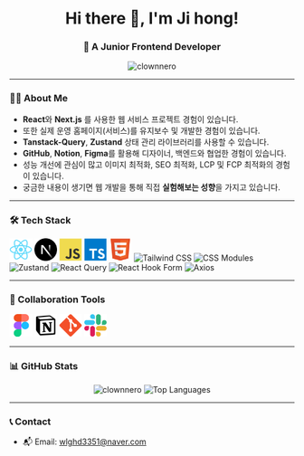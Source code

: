 <h1 align="center">Hi there 👋, I'm Ji hong!</h1>
<h3 align="center">🚀 A Junior Frontend Developer</h3>

<p align="center">
  <img src="https://komarev.com/ghpvc/?username=clownnero&label=Profile%20views&color=0e75b6&style=flat" alt="clownnero" />
</p>

---

###  👨‍💻 About Me
- **React**와 **Next.js** 를 사용한 웹 서비스 프로젝트 경험이 있습니다.
- 또한 실제 운영 홈페이지(서비스)를 유지보수 및 개발한 경험이 있습니다. 
- **Tanstack-Query**, **Zustand** 상태 관리 라이브러리를 사용할 수 있습니다.
- **GitHub**, **Notion**, **Figma**를 활용해 디자이너, 백엔드와 협업한 경험이 있습니다.
- 성능 개선에 관심이 많고 이미지 최적화, SEO 최적화, LCP 및 FCP 최적화의 경험이 있습니다.
- 궁금한 내용이 생기면 웹 개발을 통해 직접 **실험해보는 성향**을 가지고 있습니다.

---

### 🛠️ Tech Stack
<p align="left">
  <img src="https://raw.githubusercontent.com/devicons/devicon/master/icons/react/react-original.svg" alt="React" width="40" height="40"/>
  <img src="https://raw.githubusercontent.com/devicons/devicon/master/icons/nextjs/nextjs-original.svg" alt="Next.js" width="40" height="40"/>
  <img src="https://raw.githubusercontent.com/devicons/devicon/master/icons/javascript/javascript-original.svg" alt="JavaScript" width="40" height="40"/>
  <img src="https://raw.githubusercontent.com/devicons/devicon/master/icons/typescript/typescript-original.svg" alt="TypeScript" width="40" height="40"/>
  <img src="https://raw.githubusercontent.com/devicons/devicon/master/icons/html5/html5-original.svg" alt="HTML" width="40" height="40"/>
   <img src="https://noticon-static.tammolo.com/dgggcrkxq/image/upload/v1657314490/noticon/ur8spzfcq4acw7ijp68v.png" alt="Tailwind CSS" width="40" height="40"/>
  <!-- <img src="https://noticon-static.tammolo.com/dgggcrkxq/image/upload/v1568851518/noticon/lwj3hr9v1yoheimtwc1w.png" alt="Styled Components" width="40" height="40"/> -->
  <img src="https://noticon-static.tammolo.com/dgggcrkxq/image/upload/v1566912109/noticon/puksfce6wca36hes1vom.png" alt="CSS Modules" width="40" height="40"/>
  <img src="https://noticon-static.tammolo.com/dgggcrkxq/image/upload/v1675253316/noticon/gg2mfsvpu2aje4f8rpuc.png" alt="Zustand" width="40" height="40"/>
  <img src="https://noticon-static.tammolo.com/dgggcrkxq/image/upload/v1631622784/noticon/zwush4y3u0mgamlck9bq.png" alt="React Query" width="40" height="40"/>
  <img src="https://noticon-static.tammolo.com/dgggcrkxq/image/upload/v1662081686/noticon/yjgxl9a4w3hnt4fpejlq.png" alt="React Hook Form" width="40" height="40"/>
  <img src="https://noticon-static.tammolo.com/dgggcrkxq/image/upload/v1716180510/noticon/seh9elkswcqbrpsxvmhd.png" alt="Axios" width="40" height="40"/>
  <!-- <img src="https://raw.githubusercontent.com/devicons/devicon/master/icons/eslint/eslint-original.svg" alt="ESLint" width="40" height="40"/>
  <img src="https://noticon-static.tammolo.com/dgggcrkxq/image/upload/v1566918959/noticon/fvlo9g4lxojigdn72l8i.png" alt="Prettier" width="40" height="40"/> -->
</p>

---

### 🤝 Collaboration Tools
<p align="left">
  <img src="https://raw.githubusercontent.com/devicons/devicon/master/icons/figma/figma-original.svg" alt="Figma" width="40" height="40"/>
  <img src="https://raw.githubusercontent.com/devicons/devicon/master/icons/notion/notion-original.svg" alt="Notion" width="40" height="40"/>
  <img src="https://raw.githubusercontent.com/devicons/devicon/master/icons/git/git-original.svg" alt="Git" width="40" height="40"/>
  <img src="https://raw.githubusercontent.com/devicons/devicon/master/icons/slack/slack-original.svg" alt="Slack" width="40" height="40"/>
</p>


---

### 📊 GitHub Stats
<p align="center">
  <img src="https://github-readme-stats.vercel.app/api?username=clownnero&show_icons=true&theme=radical" alt="clownnero" />
  <img src="https://github-readme-stats.vercel.app/api/top-langs/?username=clownnero&layout=compact&theme=radical" alt="Top Languages" />
</p>

---


### 📞 Contact
- 📬 Email: [wlghd3351@naver.com](mailto:wlghd3351@naver.com)
